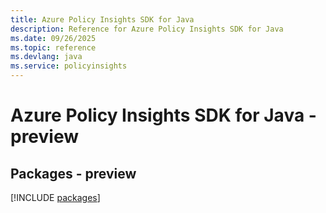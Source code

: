 ```yaml
---
title: Azure Policy Insights SDK for Java
description: Reference for Azure Policy Insights SDK for Java
ms.date: 09/26/2025
ms.topic: reference
ms.devlang: java
ms.service: policyinsights
---
```

# Azure Policy Insights SDK for Java - preview
## Packages - preview
[!INCLUDE [packages](policy-insights-index.md)]